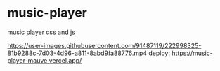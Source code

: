 # music-player
music player css and js

https://user-images.githubusercontent.com/91487119/222998325-81b9288c-7d03-4d96-a811-8abd9fa88776.mp4
deploy: https://music-player-mauve.vercel.app/
